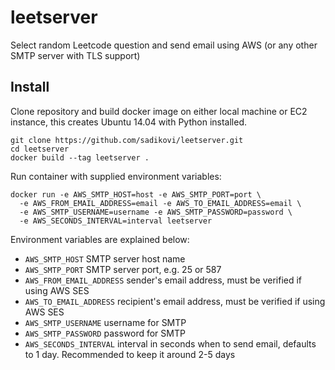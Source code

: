# leetserver
Select random Leetcode question and send email using AWS (or any other SMTP server with TLS support)

## Install
Clone repository and build docker image on either local machine or EC2 instance, this creates
Ubuntu 14.04 with Python installed.
```
git clone https://github.com/sadikovi/leetserver.git
cd leetserver
docker build --tag leetserver .
```

Run container with supplied environment variables:
```
docker run -e AWS_SMTP_HOST=host -e AWS_SMTP_PORT=port \
  -e AWS_FROM_EMAIL_ADDRESS=email -e AWS_TO_EMAIL_ADDRESS=email \
  -e AWS_SMTP_USERNAME=username -e AWS_SMTP_PASSWORD=password \
  -e AWS_SECONDS_INTERVAL=interval leetserver
```

Environment variables are explained below:
- `AWS_SMTP_HOST` SMTP server host name
- `AWS_SMTP_PORT` SMTP server port, e.g. 25 or 587
- `AWS_FROM_EMAIL_ADDRESS` sender's email address, must be verified if using AWS SES
- `AWS_TO_EMAIL_ADDRESS` recipient's email address, must be verified if using AWS SES
- `AWS_SMTP_USERNAME` username for SMTP
- `AWS_SMTP_PASSWORD` password for SMTP
- `AWS_SECONDS_INTERVAL` interval in seconds when to send email, defaults to 1 day. Recommended to
keep it around 2-5 days
